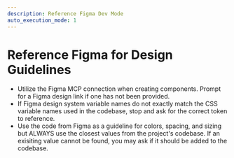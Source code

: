 ```yaml
---
description: Reference Figma Dev Mode
auto_execution_mode: 1
---
```


# Reference Figma for Design Guidelines

- Utilize the Figma MCP connection when creating components. Prompt for a Figma design link if one has not been provided.
- If Figma design system variable names do not exactly match the CSS variable names used in the codebase, stop and ask for the correct token to reference.
- Use the code from Figma as a guideline for colors, spacing, and sizing but ALWAYS use the closest values from the project's codebase. If an exisiting value cannot be found, you may ask if it should be added to the codebase.